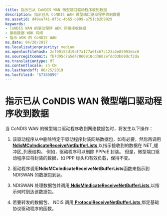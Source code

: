 ```yaml
---
title: 指示已从 CoNDIS WAN 微型端口驱动程序收到数据
description: 指示已从 CoNDIS WAN 微型端口驱动程序收到数据
ms.assetid: d49ea741-df5c-4b65-b899-a751cb2b9929
keywords:
- CoNDIS WAN 的驱动程序 WDK 网络接收数据
- 接收数据 WDK 网络
- 指示 WDK 的 CoNDIS WAN
ms.date: 04/20/2017
ms.localizationpriority: medium
ms.openlocfilehash: 2cf90153d19af7a177a0fc67c123a2e85993ebc0
ms.sourcegitcommit: fb7d95c7a5d47860918cd3602efdd33b69dcf2da
ms.translationtype: MT
ms.contentlocale: zh-CN
ms.lasthandoff: 06/25/2019
ms.locfileid: "67380899"
---
```

# <a name="indicating-received-data-from-a-condis-wan-miniport-driver"></a>指示已从 CoNDIS WAN 微型端口驱动程序收到数据





当 CoNDIS WAN 的微型端口驱动程序收到网络数据包时，将发生以下操作：

1.  该驱动程序从中删除特定于驱动程序封装网络数据包，如有必要，然后再调用[ **NdisMCoIndicateReceiveNetBufferLists** ](https://docs.microsoft.com/windows-hardware/drivers/ddi/content/ndis/nf-ndis-ndismcoindicatereceivenetbufferlists)以指示接收到的数据在 NET\_缓冲区\_列表结构。 例如，驱动程序可以删除 PPPoE 封装。 但是，微型端口驱动程序应将封装的数据，如 PPP 标头和有效负载，保持不变。

2.  驱动程序调用**NdisMCoIndicateReceiveNetBufferLists**函数来指示到 NDISWAN 的数据包到达。

3.  NDISWAN 处理数据包并调用[ **NdisMIndicateReceiveNetBufferLists** ](https://docs.microsoft.com/windows-hardware/drivers/ddi/content/ndis/nf-ndis-ndismindicatereceivenetbufferlists)以指示何时到达该数据包。

4.  若要转发的数据包、 NDIS 调用[ **ProtocolReceiveNetBufferLists** ](https://docs.microsoft.com/windows-hardware/drivers/ddi/content/ndis/nc-ndis-protocol_receive_net_buffer_lists)绑定基础协议驱动程序的函数。

 

 





